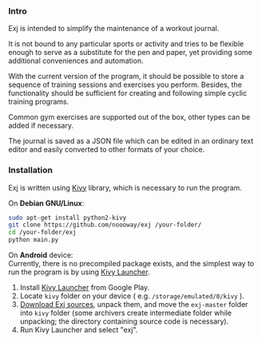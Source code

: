 ### Intro 
Exj is intended to simplify the maintenance of a workout journal.

It is not bound to any particular sports or activity and tries to be 
flexible enough to serve as a substitute for the pen and paper, yet providing
some additional conveniences and automation.

With the current version of the program, it should be possible to store
a sequence of training sessions and exercises you perform. Besides, the 
functionality should be sufficient for creating and following simple
cyclic training programs.

Common gym exercises are supported out of the box, other types can be added if necessary.

The journal is saved as a JSON file which can be edited in an ordinary text
editor and easily converted to other formats of your choice.

### Installation
Exj is written using [Kivy](https://kivy.org/#home) library, which is necessary to run the program.

On **Debian GNU/Linux**:
```bash
sudo apt-get install python2-kivy
git clone https://github.com/noooway/exj /your-folder/
cd /your-folder/exj
python main.py
```

On **Android** device:  
Currently, there is no precompiled package exists, and the simplest way to run the program
is by using [Kivy Launcher](https://play.google.com/store/apps/details?id=org.kivy.pygame&hl=ru).

1. Install [Kivy Launcher](https://play.google.com/store/apps/details?id=org.kivy.pygame&hl=ru) from Google Play.
2. Locate `kivy` folder on your device ( e.g. `/storage/emulated/0/kivy` ).
3. [Download Exj sources](https://github.com/noooway/exj/archive/master.zip), unpack them, and move the `exj-master` folder into `kivy` folder (some archivers create intermediate folder while unpacking; the directory containing source code is necessary).  
4. Run Kivy Launcher and select "exj". 